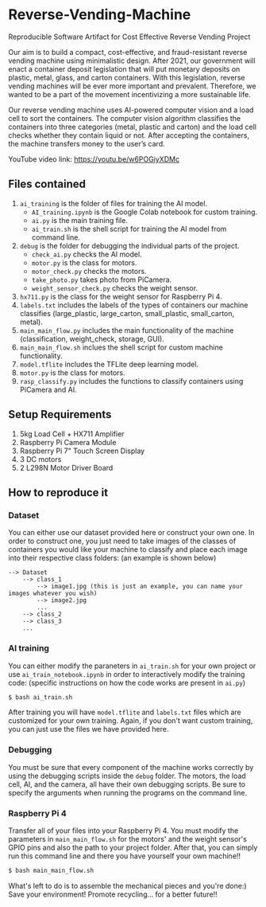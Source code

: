 # Reverse-Vending-Machine
Reproducible Software Artifact for Cost Effective Reverse Vending Project

Our aim is to build a compact, cost-effective, and fraud-resistant reverse vending machine using minimalistic design. After 2021, our government will enact a container deposit legislation that will put monetary deposits on plastic, metal, glass, and carton containers. With this legislation, reverse vending machines will be ever more important and prevalent. Therefore, we wanted to be a part of the movement incentivizing a more sustainable life.

Our reverse vending machine uses AI-powered computer vision and a load cell to sort the containers. The computer vision algorithm classifies the containers into three categories (metal, plastic and carton) and the load cell checks whether they contain liquid or not. After accepting the containers, the machine transfers money to the user’s card.

YouTube video link: https://youtu.be/w6POGiyXDMc 

## Files contained
1) ```ai_training``` is the folder of files for training the AI model. 
    * ```AI_training.ipynb``` is the Google Colab notebook for custom training.
    * ```ai.py``` is the main training file.
    * ```ai_train.sh``` is the shell script for training the AI model from command line.
2) ```debug``` is the folder for debugging the individual parts of the project.
    * ```check_ai.py``` checks the AI model.
    * ```motor.py``` is the class for motors.
    * ```motor_check.py``` checks the motors.
    * ```take_photo.py``` takes photo from PiCamera.
    * ```weight_sensor_check.py``` checks the weight sensor.
3) ```hx711.py``` is the class for the weight sensor for Raspberry Pi 4.
4) ```labels.txt``` includes the labels of the types of containers our machine classifies (large_plastic, large_carton, small_plastic, small_carton, metal).
5) ```main_main_flow.py``` includes the main functionality of the machine (classification, weight_check, storage, GUI).
6) ```main_main_flow.sh``` inclues the shell script for custom machine functionality.
7) ```model.tflite``` includes the TFLite deep learning model. 
8) ```motor.py``` is the class for motors.
9) ```rasp_classify.py``` includes the functions to classify containers using PiCamera and AI.

## Setup Requirements
1) 5kg Load Cell + HX711 Amplifier
2) Raspberry Pi Camera Module
3) Raspberry Pi 7" Touch Screen Display
4) 3 DC motors
5) 2 L298N Motor Driver Board

## How to reproduce it
### Dataset
You can either use our dataset provided here or construct your own one. In order to construct one, you just need to take images of the classes of containers you would like your machine to classify and place each image into their respective class folders: (an example is shown below)
```
--> Dataset
    --> class_1
        --> image1.jpg (this is just an example, you can name your images whatever you wish)
        --> image2.jpg
        ...
    --> class_2
    --> class_3
    ...
```

### AI training
You can  either modify the paraneters in ```ai_train.sh``` for your own project or use ```ai_train_notebook.ipynb``` in order to interactively modify the training code: (specific instructions on how the code works are present in ```ai.py```)
```sh
$ bash ai_train.sh
```
After training you will have ```model.tflite``` and ```labels.txt``` files which are customized for your own training. Again, if you don't want custom training, you can just use the files we have provided here. 

### Debugging
You must be sure that every component of the machine works correctly by using the debugging scripts inside the ```debug``` folder. The motors, the load cell, AI, and the camera, all have their own debugging scripts. Be sure to specify the arguments when running the programs on the command line. 

### Raspberry Pi 4
Transfer all of your files into your Raspberry Pi 4. You must modify the parameters in ```main_main_flow.sh``` for the motors' and the weight sensor's GPIO pins and also the path to your project folder. After that, you can simply run  this command line and there you have yourself your own machine!! 
```sh
$ bash main_main_flow.sh
```
What's left to do is to assemble the mechanical pieces and you're done:) Save your environment! Promote recycling... for a better future!!
